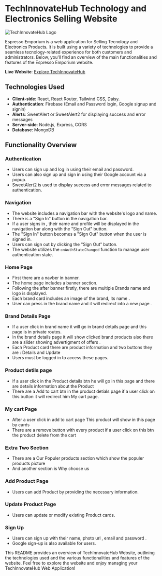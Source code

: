 # TechInnovateHub Technology and Electronics Selling Website
![TechInnovateHub Logo]("https://i.postimg.cc/FKZvyFDC/download.jpg")

Espresso Emporium is a web application for Selling Tecnology and Electronics Products. It is built using a variety of technologies to provide a seamless tecnology-related experience for both customers and administrators. Below, you'll find an overview of the main functionalities and features of the Espresso Emporium website.

**Live Website**: [Explore TechInnovateHub](https://new-coffee-store.web.app)

## Technologies Used

- **Client-side**: React, React Router, Tailwind CSS, Daisy.
- **Authentication**: Firebase (Email and Password login, Google signup and signin)
- **Alerts**: SweetAlert or SweetAlert2 for displaying success and error messages
- **Server-side**: Node.js, Express, CORS
- **Database**: MongoDB

## Functionality Overview

### Authentication

- Users can sign up and log in using their email and password.
- Users can also sign up and sign in using their Google account via a popup.
- SweetAlert2 is used to display success and error messages related to authentication.

### Navigation

- The website includes a navigation bar with the website's logo and name.
- There is a "Sign In" button in the navigation bar.
- If a user signs in , their name and profile will be displayed in the navigation bar along with the "Sign Out" button.
- The "Sign In" button becomes a "Sign Out" button when the user is signed in.
- Users can sign out by clicking the "Sign Out" button.
- The website utilizes the `onAuthStateChanged` function to manage user authentication state.

### Home Page
- First there are a navber in banner.
- The home page includes a banner section.
- Following the after banner firstly, there are multiple Brands name and logo is displayed.
- Each brand card includes an image of the brand, its name .
- User can press in the brand name and it will redirect into a new page .

### Brand Details Page

- If a user click in brand name it will go in brand details page  and this page is in private routes.
- In the brand details page it will show clicked brand products also there are a slider showing advertigment of offers .
- Each Product card there are product information and two buttons they are : Details and Update
- Users must be logged in to access these pages.

### Product detils page

- If a user click in the Product details btn he will go in this page and there are details information about the Product 
- There are a Add to cart btn in the product detials page if a user click on this button it will redirect him My cart page. 

### My cart Page 

- After a user click in add to cart page This product will show  in this page by cards 
- There are a remove button with every product  if a user click on this btn the product delete from the cart 

### Extra Two Section 

- There are a Our Populer products section which show the populer products picture
- And another section is Why choose us 

### Add Product Page

- Users can add Product by providing the necessary information.

### Update Product Page

- Users can update or modify existing Product cards.

### Sign Up

- Users can sign up with their name, photo url , email and password .
- Google sign-up is also available for users.

This README provides an overview of TechInnovateHub Website, outlining the technologies used and the various functionalities and features of the website. Feel free to explore the website and enjoy managing your TechInnovateHub Web Application!
